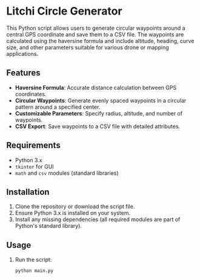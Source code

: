 # Litchi Circle Generator

This Python script allows users to generate circular waypoints around a central GPS coordinate and save them to a CSV file. The waypoints are calculated using the haversine formula and include altitude, heading, curve size, and other parameters suitable for various drone or mapping applications.

## Features
- **Haversine Formula**: Accurate distance calculation between GPS coordinates.
- **Circular Waypoints**: Generate evenly spaced waypoints in a circular pattern around a specified center.
- **Customizable Parameters**: Specify radius, altitude, and number of waypoints.
- **CSV Export**: Save waypoints to a CSV file with detailed attributes.

## Requirements
- Python 3.x
- `tkinter` for GUI
- `math` and `csv` modules (standard libraries)

## Installation
1. Clone the repository or download the script file.
2. Ensure Python 3.x is installed on your system.
3. Install any missing dependencies (all required modules are part of Python's standard library).

## Usage
1. Run the script:
   ```bash
   python main.py
